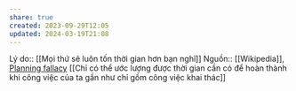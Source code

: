 ```yaml
---
share: true
created: 2023-09-29T12:05
updated: 2024-03-19T21:08
---
```

Lý do:: [[Mọi thứ sẽ luôn tốn thời gian hơn bạn nghĩ]]
Nguồn:: [[Wikipedia]], [Planning fallacy](https://en.wikipedia.org/wiki/Planning_fallacy)
[[Chỉ có thể ước lượng được thời gian cần có để hoàn thành khi công việc của ta gần như chỉ gồm công việc khai thác]]